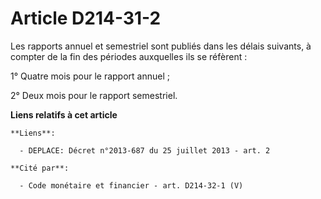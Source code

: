 # Article D214-31-2

Les rapports annuel et semestriel sont publiés dans les délais suivants, à compter de la fin des périodes auxquelles ils se
réfèrent :

1° Quatre mois pour le rapport annuel ;

2° Deux mois pour le rapport semestriel.

**Liens relatifs à cet article**

	**Liens**:

	  - DEPLACE: Décret n°2013-687 du 25 juillet 2013 - art. 2

	**Cité par**:

	  - Code monétaire et financier - art. D214-32-1 (V)
